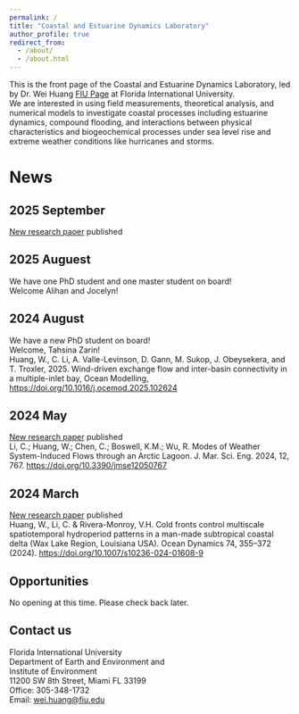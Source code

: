 ```yaml
---
permalink: /
title: "Coastal and Estuarine Dynamics Laboratory"
author_profile: true
redirect_from: 
  - /about/
  - /about.html
---
```


This is the front page of the Coastal and Estuarine Dynamics Laboratory, led by Dr. Wei Huang [FIU Page](https://case.fiu.edu/about/directory/profiles/wei-huang.html) at Florida International University. <br/>
We are interested in using field measurements, theoretical analysis, and numerical models to investigate coastal processes including estuarine dynamics, compound flooding, and interactions between physical characteristics and biogeochemical processes under sea level rise and extreme weather conditions like hurricanes and storms.

News
======
## 2025 September
[New research paoer](https://doi.org/10.1016/j.ocemod.2025.102624) published <br/>

## 2025 Auguest
We have one PhD student and one master student on board! <br/>
Welcome Alihan and Jocelyn!

## 2024 August <br/>
We have a new PhD student on board! <br/>
Welcome, Tahsina Zarin! <br/>
Huang, W., C. Li, A. Valle-Levinson, D. Gann, M. Sukop, J. Obeysekera, and T. Troxler, 2025. Wind-driven exchange flow and inter-basin connectivity in a multiple-inlet bay, Ocean Modelling, https://doi.org/10.1016/j.ocemod.2025.102624

## 2024 May <br/>
[New research paper](https://doi.org/10.3390/jmse12050767) published <br/>
Li, C.; Huang, W.; Chen, C.; Boswell, K.M.; Wu, R. Modes of Weather System-Induced Flows through an Arctic Lagoon. J. Mar. Sci. Eng. 2024, 12, 767. https://doi.org/10.3390/jmse12050767 <br/>

## 2024 March <br/>
[New research paper](https://doi.org/10.1007/s10236-024-01608-9) published <br/>
Huang, W., Li, C. & Rivera-Monroy, V.H. Cold fronts control multiscale spatiotemporal hydroperiod patterns in a man-made subtropical coastal delta (Wax Lake Region, Louisiana USA). Ocean Dynamics 74, 355–372 (2024). https://doi.org/10.1007/s10236-024-01608-9 <br/>

Opportunities
------
No opening at this time. Please check back later.

Contact us
------
Florida International University <br/>
Department of Earth and Environment and<br/>
Institute of Environment<br/>
11200 SW 8th Street, Miami FL 33199<br/>
Office: 305-348-1732<br/>
Email: wei.huang@fiu.edu<br/>
